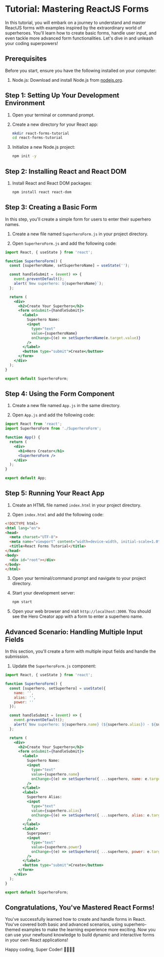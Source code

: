 # Tutorial: Mastering ReactJS Forms

In this tutorial, you will embark on a journey to understand and master ReactJS forms with examples inspired by the extraordinary world of superheroes. You'll learn how to create basic forms, handle user input, and even tackle more advanced form functionalities. Let's dive in and unleash your coding superpowers!

## Prerequisites

Before you start, ensure you have the following installed on your computer:

1. Node.js: Download and install Node.js from [nodejs.org](https://nodejs.org/).

## Step 1: Setting Up Your Development Environment

1. Open your terminal or command prompt.

2. Create a new directory for your React app:

   ```bash
   mkdir react-forms-tutorial
   cd react-forms-tutorial
   ```

3. Initialize a new Node.js project:

   ```bash
   npm init -y
   ```

## Step 2: Installing React and React DOM

1. Install React and React DOM packages:

   ```bash
   npm install react react-dom
   ```

## Step 3: Creating a Basic Form

In this step, you'll create a simple form for users to enter their superhero names.

1. Create a new file named `SuperheroForm.js` in your project directory.

2. Open `SuperheroForm.js` and add the following code:

```jsx
import React, { useState } from 'react';

function SuperheroForm() {
  const [superheroName, setSuperheroName] = useState('');

  const handleSubmit = (event) => {
    event.preventDefault();
    alert(`New superhero: ${superheroName}`);
  };

  return (
    <div>
      <h2>Create Your Superhero</h2>
      <form onSubmit={handleSubmit}>
        <label>
          Superhero Name:
          <input
            type="text"
            value={superheroName}
            onChange={(e) => setSuperheroName(e.target.value)}
          />
        </label>
        <button type="submit">Create</button>
      </form>
    </div>
  );
}

export default SuperheroForm;
```

## Step 4: Using the Form Component

1. Create a new file named `App.js` in the same directory.

2. Open `App.js` and add the following code:

```jsx
import React from 'react';
import SuperheroForm from './SuperheroForm';

function App() {
  return (
    <div>
      <h1>Hero Creator</h1>
      <SuperheroForm />
    </div>
  );
}

export default App;
```

## Step 5: Running Your React App

1. Create an HTML file named `index.html` in your project directory.

2. Open `index.html` and add the following code:

```html
<!DOCTYPE html>
<html lang="en">
<head>
  <meta charset="UTF-8">
  <meta name="viewport" content="width=device-width, initial-scale=1.0">
  <title>React Forms Tutorial</title>
</head>
<body>
  <div id="root"></div>
</body>
</html>
```

3. Open your terminal/command prompt and navigate to your project directory.

4. Start your development server:

   ```bash
   npm start
   ```

5. Open your web browser and visit `http://localhost:3000`. You should see the Hero Creator app with a form to enter a superhero name.

## Advanced Scenario: Handling Multiple Input Fields

In this section, you'll create a form with multiple input fields and handle the submission.

1. Update the `SuperheroForm.js` component:

```jsx
import React, { useState } from 'react';

function SuperheroForm() {
  const [superhero, setSuperhero] = useState({
    name: '',
    alias: '',
    power: ''
  });

  const handleSubmit = (event) => {
    event.preventDefault();
    alert(`New superhero: ${superhero.name} (${superhero.alias}) - ${superhero.power}`);
  };

  return (
    <div>
      <h2>Create Your Superhero</h2>
      <form onSubmit={handleSubmit}>
        <label>
          Superhero Name:
          <input
            type="text"
            value={superhero.name}
            onChange={(e) => setSuperhero({ ...superhero, name: e.target.value })}
          />
        </label>
        <label>
          Superhero Alias:
          <input
            type="text"
            value={superhero.alias}
            onChange={(e) => setSuperhero({ ...superhero, alias: e.target.value })}
          />
        </label>
        <label>
          Superpower:
          <input
            type="text"
            value={superhero.power}
            onChange={(e) => setSuperhero({ ...superhero, power: e.target.value })}
          />
        </label>
        <button type="submit">Create</button>
      </form>
    </div>
  );
}

export default SuperheroForm;
```

## Congratulations, You've Mastered React Forms!

You've successfully learned how to create and handle forms in React. You've covered both basic and advanced scenarios, using superhero-themed examples to make the learning experience more exciting. Now you can use your newfound knowledge to build dynamic and interactive forms in your own React applications!

Happy coding, Super Coder! 🦸‍♂️🦸‍♀️